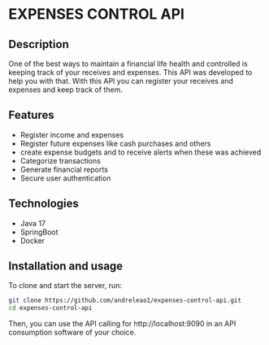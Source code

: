 # EXPENSES CONTROL API

## Description
One of the best ways to maintain a financial life health and controlled is keeping track of your receives and expenses. This API was developed to help you with that. With this API you can register your receives and expenses and keep track of them.

## Features

- Register income and expenses
- Register future expenses like cash purchases and others
- create expense budgets and to receive alerts when these was achieved
- Categorize transactions
- Generate financial reports
- Secure user authentication

## Technologies

- Java 17
- SpringBoot
- Docker

## Installation and usage

To clone and start the server, run:
```bash
git clone https://github.com/andreleao1/expenses-control-api.git
cd expenses-control-api
```

Then, you can use the API calling for http://localhost:9090 in an API consumption software of your choice.



